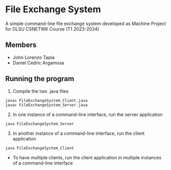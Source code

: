 # File Exchange System
A simple command-line file exchange system developed as Machine Project for DLSU CSNETWK Course (T1 2023-2024)

## Members
- John Lorenzo Tapia
- Daniel Cedric Argamosa

## Running the program
1. Compile the two .java files
```
javac FileExchangeSystem_Client.java
javac FileExchangeSystem_Server.java
```
2. In one instance of a command-line interface, run the server application
```
java FileExchangeSystem_Server
```
3. In another instance of a command-line interface, run the client application
```
java FileExchangeSystem_Client
```
- To have multiple clients, run the client application in multiple instances of a command-line interface